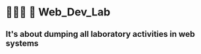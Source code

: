 # 🤤🤬🤡 👀 Web_Dev_Lab

<h2 align-items = "center">  It's about dumping all laboratory activities in web systems</h2>
